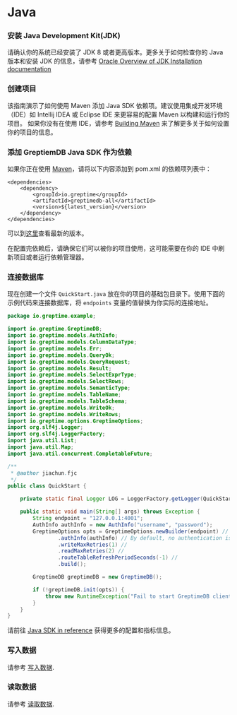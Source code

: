 # Java

### 安装 Java Development Kit(JDK)

请确认你的系统已经安装了 JDK 8 或者更高版本。更多关于如何检查你的 Java 版本和安装 JDK 的信息，请参考 [Oracle Overview of JDK Installation documentation](https://www.oracle.com/java/technologies/javase-downloads.html)

### 创建项目

该指南演示了如何使用 Maven 添加 Java SDK 依赖项。建议使用集成开发环境（IDE）如 Intellij IDEA 或 Eclipse IDE 来更容易的配置 Maven 以构建和运行你的项目。
如果你没有在使用 IDE，请参考 [Building Maven](https://maven.apache.org/user-guide/development/guide-building-maven.html) 来了解更多关于如何设置你的项目的信息。

### 添加 GreptiemDB Java SDK 作为依赖

如果你正在使用 [Maven](https://maven.apache.org/)，请将以下内容添加到 pom.xml 的依赖项列表中：

```
<dependencies>
    <dependency>
        <groupId>io.greptime</groupId>
        <artifactId>greptimedb-all</artifactId>
        <version>${latest_version}</version>
    </dependency>
</dependencies>
```

可以到[这里](https://central.sonatype.com/search?q=io.greptime)查看最新的版本。

在配置完依赖后，请确保它们可以被你的项目使用，这可能需要在你的 IDE 中刷新项目或者运行依赖管理器。

### 连接数据库

现在创建一个文件 `QuickStart.java` 放在你的项目的基础包目录下。使用下面的示例代码来连接数据库，将 `endpoints` 变量的值替换为你实际的连接地址。

```java
package io.greptime.example;

import io.greptime.GreptimeDB;
import io.greptime.models.AuthInfo;
import io.greptime.models.ColumnDataType;
import io.greptime.models.Err;
import io.greptime.models.QueryOk;
import io.greptime.models.QueryRequest;
import io.greptime.models.Result;
import io.greptime.models.SelectExprType;
import io.greptime.models.SelectRows;
import io.greptime.models.SemanticType;
import io.greptime.models.TableName;
import io.greptime.models.TableSchema;
import io.greptime.models.WriteOk;
import io.greptime.models.WriteRows;
import io.greptime.options.GreptimeOptions;
import org.slf4j.Logger;
import org.slf4j.LoggerFactory;
import java.util.List;
import java.util.Map;
import java.util.concurrent.CompletableFuture;

/**
 * @author jiachun.fjc
 */
public class QuickStart {

    private static final Logger LOG = LoggerFactory.getLogger(QuickStart.class);

    public static void main(String[] args) throws Exception {
        String endpoint = "127.0.0.1:4001";
        AuthInfo authInfo = new AuthInfo("username", "password");
        GreptimeOptions opts = GreptimeOptions.newBuilder(endpoint) //
                .authInfo(authInfo) // By default, no authentication is required; you can remove this line.
                .writeMaxRetries(1) //
                .readMaxRetries(2) //
                .routeTableRefreshPeriodSeconds(-1) //
                .build();

        GreptimeDB greptimeDB = new GreptimeDB();

        if (!greptimeDB.init(opts)) {
            throw new RuntimeException("Fail to start GreptimeDB client");
        }
    }
}
```

请前往 [Java SDK in reference](/reference/sdk/java.md) 获得更多的配置和指标信息。

### 写入数据

请参考 [写入数据](../../write-data/sdk-libraries/java.md).

### 读取数据

请参考 [读取数据](../../query-data/sdk-libraries/java.md).
